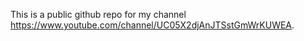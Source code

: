 This is a public github repo for my channel https://www.youtube.com/channel/UC05X2djAnJTSstGmWrKUWEA. 
